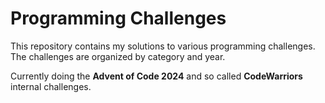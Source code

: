 # Programming Challenges

This repository contains my solutions to various programming challenges. The challenges are organized by category and year.

Currently doing the **Advent of Code 2024** and so called **CodeWarriors** internal challenges.